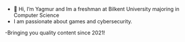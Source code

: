 - 👋 Hi, I’m Yagmur and Im a freshman at Bilkent University majoring in Computer Science 
- I am passionate about games and cybersecurity.


-Bringing you quality content since 2021!
